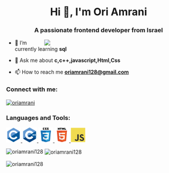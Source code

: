 <h1 align="center">Hi 👋, I'm Ori Amrani</h1>
<h3 align="center">A passionate frontend developer from Israel</h3>
<img src="https://user-images.githubusercontent.com/121358023/227921472-de94bd82-fbfb-4eda-9f38-147b5fac5c9e.gif"
 width="400px" align="right">

- 🌱 I’m currently learning **sql**

- 💬 Ask me about **c,c++,javascript,Html,Css**

- 📫 How to reach me **oriamrani128@gmail.com**

<h3 align="left">Connect with me:</h3>
<p align="left">
<a href="https://linkedin.com/in/oriamrani" target="blank"><img align="center" src="https://raw.githubusercontent.com/rahuldkjain/github-profile-readme-generator/master/src/images/icons/Social/linked-in-alt.svg" alt="oriamrani" height="30" width="40" /></a>
</p>

<h3 align="left">Languages and Tools:</h3>
<p align="left"> <a href="https://www.cprogramming.com/" target="_blank" rel="noreferrer"> <img src="https://raw.githubusercontent.com/devicons/devicon/master/icons/c/c-original.svg" alt="c" width="40" height="40"/> </a> <a href="https://www.w3schools.com/cpp/" target="_blank" rel="noreferrer"> <img src="https://raw.githubusercontent.com/devicons/devicon/master/icons/cplusplus/cplusplus-original.svg" alt="cplusplus" width="40" height="40"/> </a> <a href="https://www.w3schools.com/css/" target="_blank" rel="noreferrer"> <img src="https://raw.githubusercontent.com/devicons/devicon/master/icons/css3/css3-original-wordmark.svg" alt="css3" width="40" height="40"/> </a> <a href="https://www.w3.org/html/" target="_blank" rel="noreferrer"> <img src="https://raw.githubusercontent.com/devicons/devicon/master/icons/html5/html5-original-wordmark.svg" alt="html5" width="40" height="40"/> </a> <a href="https://developer.mozilla.org/en-US/docs/Web/JavaScript" target="_blank" rel="noreferrer"> <img src="https://raw.githubusercontent.com/devicons/devicon/master/icons/javascript/javascript-original.svg" alt="javascript" width="40" height="40"/> </a> </p>

<p><img align="left" src="https://github-readme-stats.vercel.app/api/top-langs?username=oriamrani128&show_icons=true&locale=en&layout=compact" alt="oriamrani128" /></p>

<p>&nbsp;<img align="center" src="https://github-readme-stats.vercel.app/api?username=oriamrani128&show_icons=true&locale=en" alt="oriamrani128" /></p>

<p><img align="center" src="https://github-readme-streak-stats.herokuapp.com/?user=oriamrani128&" alt="oriamrani128" /></p>
